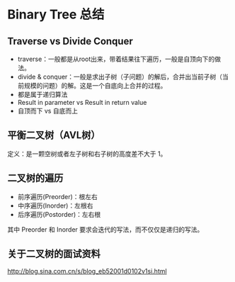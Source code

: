 # Binary Tree 总结

## Traverse vs Divide Conquer

- traverse：一般都是从root出来，带着结果往下遍历，一般是自顶向下的做法。
- divide & conquer：一般是求出子树（子问题）的解后，合并出当前子树（当前规模的问题）的解。这是一个自底向上合并的过程。
- 都是属于递归算法
- Result in parameter vs Result in return value 
- 自顶而下 vs 自底而上

## 平衡二叉树（AVL树）

定义：是一颗空树或者左子树和右子树的高度差不大于 1。

## 二叉树的遍历
 
- 前序遍历(Preorder)：根左右
- 中序遍历(Inorder)：左根右
- 后序遍历(Postorder)：左右根

其中 Preorder 和 Inorder 要求会迭代的写法，而不仅仅是递归的写法。

## 关于二叉树的面试资料
http://blog.sina.com.cn/s/blog_eb52001d0102v1si.html